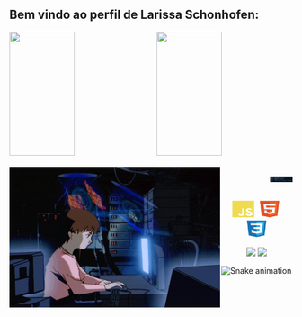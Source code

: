 ## Bem vindo ao perfil de Larissa Schonhofen:
 
<div>
  
  <img height="220em" width="48%" src="https://github-readme-stats.vercel.app/api?username=LarissaSchonhofen&show_icons=true&theme=midnight-purple&include_all_commits=true&count_private=true"/>
  <img height="220em" align="right" width="48%" height="180em" src="https://github-readme-stats.vercel.app/api/top-langs/?username=LarissaSchonhofen&layout=compact&langs_count=16&theme=midnight-purple"/>
</div>

<div  align="center"> 
  <div style="display: inline_block"><br>
    <img align="left" height="250alt"="coding-time" src="code.gif">
                                                                

<div  align="center"> 
  <div style="display: inline_block"><br>
    <img align="right" height="10alt"="codigo" src="codigo.png">
   
   
  <h1>
   <img align="center" alt="Lari-Js" height="30" width="40" src="https://raw.githubusercontent.com/devicons/devicon/master/icons/javascript/javascript-plain.svg">
   <img align="center" alt="Lari-HTML" height="30" width="40" src="https://raw.githubusercontent.com/devicons/devicon/master/icons/html5/html5-original.svg">
   <img align="center" alt="Lari-CSS" height="30" width="40" src="https://raw.githubusercontent.com/devicons/devicon/master/icons/css3/css3-original.svg">
  </h1>
   
   <a href= "lari.schonhofen@gmail.com"><img src="https://img.shields.io/badge/Gmail-D14836?style=for-the-badge&logo=gmail&logoColor=white" target="_blank"></a>
   <a href="https://www.linkedin.com/in/larissa-schonhofen-da-silva/" target="_blank"><img src="https://img.shields.io/badge/-LinkedIn-%230077B5?style=for-the-badge&logo=linkedin&logoColor=white" target="_blank"></a> 
   
    
![Snake animation](https://github.com/LarissaSchonhofen/LarissaSchonhofen/blob/output/github-contribution-grid-snake.svg)
